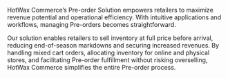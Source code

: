 HotWax Commerce’s Pre-order Solution empowers retailers to maximize revenue potential and operational efficiency. With intuitive applications and workflows, managing Pre-orders becomes straightforward.

Our solution enables retailers to sell inventory at full price before arrival, reducing end-of-season markdowns and securing increased revenues. By handling mixed cart orders, allocating inventory for online and physical stores, and facilitating Pre-order fulfillment without risking overselling, HotWax Commerce simplifies the entire Pre-order process.

